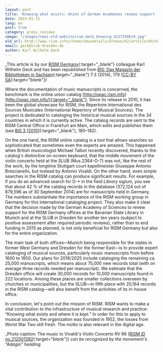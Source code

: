 ```yaml
---
layout: post
title: 'Knowing what exists: Union of German Academies renews support for RISM Germany'
date: 2015-01-15
lang: en
post: true
category: press_reviews
image: "/images/news-old-website/csm_Geck_Knowing_4227350b19.jpg"
old_url: http://www.rism.info//home/newsdetails/browse/62/article/64/knowing-what-exists-union-of-german-academies-renews-support-for-rism-germany.html
email: geck@slub-dresden.de
author: Karl Wilhelm Geck
---
```



_This article is by our [RISM Germany](http://de.rism.info/de/home.html){:target="_blank"} colleague Karl Wilhelm Geck and has been republished from [BIS: Das Magazin der Bibliotheken in Sachsen](http://nbn-resolving.de/urn:nbn:de:bsz:14-qucosa-155850){:target="_blank"} 7:3 (2014), 179 ([CC-BY SA](https://creativecommons.org/licenses/by-sa/3.0/de/deed.en){:target="_blank"})_



Where the documentation of music manuscripts is concerned, the benchmark is the online union catalog [http://opac.rism.info](http://opac.rism.info/){:target="_blank"}. Since its release in 2010, it has been the global showcase for RISM, the Répertoire International des Sources Musicales (International Repertory of Musical Sources). The project is dedicated to cataloging the historical musical sources in the 34 countries in which it is currently active. The catalog records are sent to the RISM Central Office in Frankfurt am Main, which edits and publishes them (see [BIS 3 [2010]](http://www.qucosa.de/recherche/frontdoor/?tx_slubopus4frontend%5Bid%5D=6128){:target="_blank"}, 180–182).

On the one hand, the RISM online catalog is a tool that allows searches so sophisticated that sometimes even the experts are amazed. This happened when British musicologist Michael Talbot recently discovered, thanks to the catalog's distinctive on-screen keyboard, that the middle movement of the violin concerto held at the SLUB (Mus.2364-O-7) was not, like the rest of the work, by the longtime Stuttgart court kapellmeister Giuseppe Antonio Brescianello, but instead by Antonio Vivaldi. On the other hand, even simple searches in the RISM catalog can produce significant results. For example, if you do an advanced search for D-\* in the field _Library siglum_, you see that about 42 % of the catalog records in the database (372,124 out of 879,596 as of 30 September 2014) are for manuscripts held in Germany. The numbers substantiate the importance of the RISM working group in Germany for this international cataloging project. They also make it clear that the decision made by the German Academy of Sciences to renew support for the RISM Germany offices at the Bavarian State Library in Munich and at the SLUB in Dresden for another ten years (subject to positive assessment after required periodic reviews), rather than to end funding in 2015 as planned, is not only beneficial for RISM Germany but also for the entire organization.

The main task of both offices—Munich being responsible for the states in former West Germany and Dresden for the former East—is to provide expert cataloging of musical sources, particularly music manuscripts from before 1600 to 1850. Our plans for 2016/2025 include cataloging the remaining ca. 25,000 manuscripts, which means about 75,000 new records total (with on average three records needed per manuscript). We estimate that the Dresden office will create 30,000 records for 10,000 manuscripts found in 222 locations. Among these places are smaller collections overseen by churches or municipalities, but the SLUB—in fifth place with 20,164 records in the RISM catalog—will also benefit from the activities of its in-house office.

In conclusion, let's point out the mission of RISM. RISM wants to make a vital contribution to the infrastructure of musical research and practice: “Knowing what exists and where it is kept.” In order for this to apply to musical sources, the organization was founded in 1952, the losses from World War Two still fresh. The motto is also relevant in the digital age.

_Photo caption: The music to Vivaldi's Violin Concerto RV 66 ([RISM ID no.212001392](https://opac.rism.info/search?id=212001392&db=251&View=rism){:target="_blank"}) can be recognized by the movement's “Adagio” heading._

<script type="text/javascript">var switchTo5x=true;</script><script type="text/javascript" src="http://w.sharethis.com/button/buttons.js"></script><script type="text/javascript">stLight.options({publisher: "9b601438-1ce1-49d8-bfd7-9cff5df54c17", doNotHash: false, doNotCopy: false, hashAddressBar: false});</script>